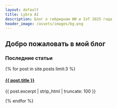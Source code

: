 ```yaml
---
layout: default
title: Lybra AI
description: Блог о гибридном ИИ и IoT 2025 года
header_image: /assets/images/bg.png
---
```


<section class="welcome-section">
  <h2 class="spread-text">
    <span>Д</span><span>о</span><span>б</span><span>р</span><span>о</span>
    <span> </span><span>п</span><span>о</span><span>ж</span><span>а</span><span>л</span><span>о</span><span>в</span><span>а</span><span>т</span><span>ь</span>
    <span> </span><span>в</span>
    <span> </span><span>м</span><span>о</span><span>й</span>
    <span> </span><span>б</span><span>л</span><span>о</span><span>г</span>
  </h2>
</section>

<aside class="container my-4">
  <h3>Последние статьи</h3>
  {% for post in site.posts limit:3 %}
    <article>
      <h4><a href="{{ post.url | relative_url }}">{{ post.title }}</a></h4>
      <p>{{ post.excerpt | strip_html | truncate: 100 }}</p>
    </article>
  {% endfor %}
</aside>
